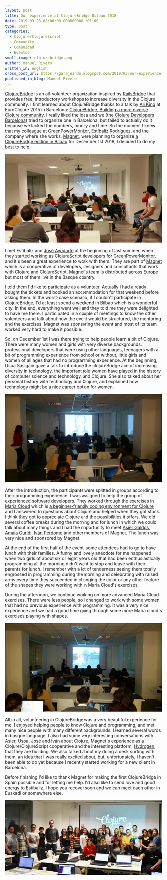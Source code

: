```yaml
---
layout: post
title: Our experience at ClojureBridge Bilbao 2018
date: 2019-03-23 08:00:00.000000000 +01:00
type: post
categories:
  - Clojure/ClojureScript
  - Community
  - Comunidad
  - Eventos
small_image: clojurebridge.png
author: Manuel Rivero
written_in: english
cross_post_url: https://garajeando.blogspot.com/2019/03/our-experience-at-clojurebridge-bilbao.html
published_in_blog: Manuel Rivero
---
```


[ClojureBridge](https://clojurebridge.org/about/) is an all-volunteer organization inspired by [RailsBridge](http://www.railsbridge.org/) that provides free, introductory workshops to increase diversity in the Clojure community. I first learned about ClojureBridge thanks to a talk by [Ali King](https://twitter.com/ali_king) at EuroClojure 2015 in Barcelona: [ClojureBridge, Building a more diverse Clojure community](https://www.youtube.com/watch?v=ici57gdUzqo). I really liked the idea and we (the [Clojure Developers Barcelona](https://www.meetup.com/ClojureBCN/)) tried to organize one in Barcelona, but failed to actually do it because we lacked the numbers, money and time. So the moment I knew that my colleague at [GreenPowerMonitor](http://www.greenpowermonitor.com/), [Estíbaliz Rodríguez](https://medium.com/@estibaliz.rodriguez), and the company where she works, [Magnet](https://www.magnet.coop/), were planning to organize [a ClojureBridge edition in Bilbao](https://clojurebridge.org/events/2018-12-01-bilbao) for December 1st 2018, I decided to do my best to help.

<img src="/assets/clojure_bridge_2018_intro.jpg" alt="ClojureBridge 2018 Bilbao introduction" />

I met Estíbaliz and [José Ayudarte](https://www.linkedin.com/in/joseayudarte/) at the beginning of last summer, when they started working as ClojureScript developers for [GreenPowerMonitor](http://www.greenpowermonitor.com/), and it's been a great experience to work with them. They are part of [Magnet](https://www.magnet.coop/) which is a cooperative of developers, designers and consultants that work with Clojure and ClojureScript. [Magnet's team](https://www.magnet.coop/team) is distributed across Europe but most of them live in the Basque country.

I told them I'd like to participate as a volunteer. Actually I had already bought the tickets and booked an accommodation for that weekend before asking them. In the worst-case scenario, if I couldn't participate in ClojureBridge, I'd at least spend a weekend in Bilbao which is a wonderful city. In the end, everything went well and they told me they were delighted to have me there. I participated in a couple of meetings to know the other volunteers and talk about how the event would be structured, the mentoring and the exercises. Magnet was sponsoring the event and most of its team worked very hard to make it possible.

So, on December 1st I was there trying to help people learn a bit of Clojure. There were many women and girls with very diverse backgrounds: professional developers that were using other languages, teenagers with a bit of programming experience from school or without, little girls and women of all ages that had no programming experience. At the beginning, Usoa Sasigain gave a talk to introduce the clojureBridge aim of increasing diversity in technology, the important role women have played in the history of computer science and technology, and Clojure. She also talked about her personal history with technology and Clojure, and explained how technology might be a nice career option for women.

<img src="/assets/clojure_bridge_2018_grace.jpg" alt="ClojureBridge 2018 Bilbao Grace Hopper slide" />


After the introduction, the participants were splitted in groups according to their programming experience. I was assigned to help the group of experienced software developers. They worked through the exercises in [Maria Cloud](https://www.maria.cloud/) which is [a beginner-friendly coding environment for Clojure](https://www.youtube.com/watch?v=CUBHrS4ZzO4) and I answered to questions about Clojure and helped when they got stuck. I think they got to appreciate Clojure and the possibilities it offers. We did several coffee breaks during the morning and for lunch in which we could talk about many things and I had the opportunity to meet [Asier Galdós](https://medium.com/@agaldos), [Amaia Guridi](https://www.linkedin.com/in/amaia-guridi-3bb23653/), [Iván Perdomo](https://medium.com/@iperdomo) and other members of Magnet. The lunch was very nice and sponsored by Magnet.

At the end of the first half of the event, some attendees had to go to have lunch with their families. A funny and lovely anecdote for me happened when two girls of about six or eight years old that had been enthusiastically programming all the morning didn't want to stop and leave with their parents for lunch. I remember with a lot of tenderness seeing them totally engrossed in programming during the morning and celebrating with raised arms every time they succeeded in changing the color or any other feature of the shapes they were working with in Maria Cloud's exercises.

During the afternoon, we continue working on more advanced Maria Cloud exercises. There were less people, so I changed to work with some women that had no previous experience with programming. It was a very nice experience and we had a good time going through some more Maria cloud's exercises playing with shapes.

<img src="/assets/clojure_bridge_2018_mccarthy.jpg" alt="ClojureBridge 2018 Bilbao John McCarthy slide" />

All in all, volunteering in ClojureBridge was a very beautiful experience for me. I enjoyed helping people to know Clojure and programming, and met many nice people with many different backgrounds. I learned several words in basque language. I also had some very interesting conversations with Asier, Usoa, José and Iván about Clojure, Magnet's experience as a Clojure/ClojureScript cooperative and the interesting platform, [Hydrogen](https://www.magnet.coop/why-hydrogen-platform), that they are building. We also talked about my doing a desk surfing with them, an idea that I was really excited about, but, unfortunately, I haven't been able to do yet because I recently started working for a new client in Barcelona.

Before finishing I'd like to thank Magnet for making the first ClojureBridge in Spain possible and for letting me help. I'd also like to send love and good energy to Estíbaliz. I hope you recover soon and we can meet each other in Euskadi or somewhere else.

<img src="/assets/clojure_bridge_group.jpeg" alt="Asistentes y voluntarios ClojureBridge 2018 Bilbao" />
